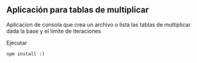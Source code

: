 

## Aplicación para tablas de multiplicar 

Aplicacion de consola que crea un archivo o lista las tablas de multiplicar dada la base y el limite de iteraciones

Ejecutar  

``` npm install :) ```


